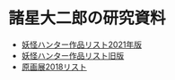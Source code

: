# 諸星大二郎の研究資料

* [妖怪ハンター作品リスト2021年版](list_yokai_hunter_20210911.pdf)
* [妖怪ハンター作品リスト旧版](list_yokai_hunter.pdf)
* [原画展2018リスト](genga_list_2018a.pdf)
